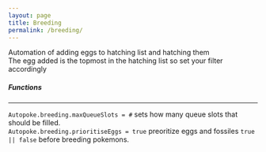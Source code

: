 ```yaml
---
layout: page
title: Breeding
permalink: /breeding/
---
```


Automation of adding eggs to hatching list and hatching them\
The egg added is the topmost in the hatching list so set your filter accordingly

##### Functions
-----------------
`Autopoke.breeding.maxQueueSlots = #` sets how many queue slots that should be filled.  
`Autopoke.breeding.prioritiseEggs = true` preoritize eggs and fossiles `true || false` before breeding pokemons.  
